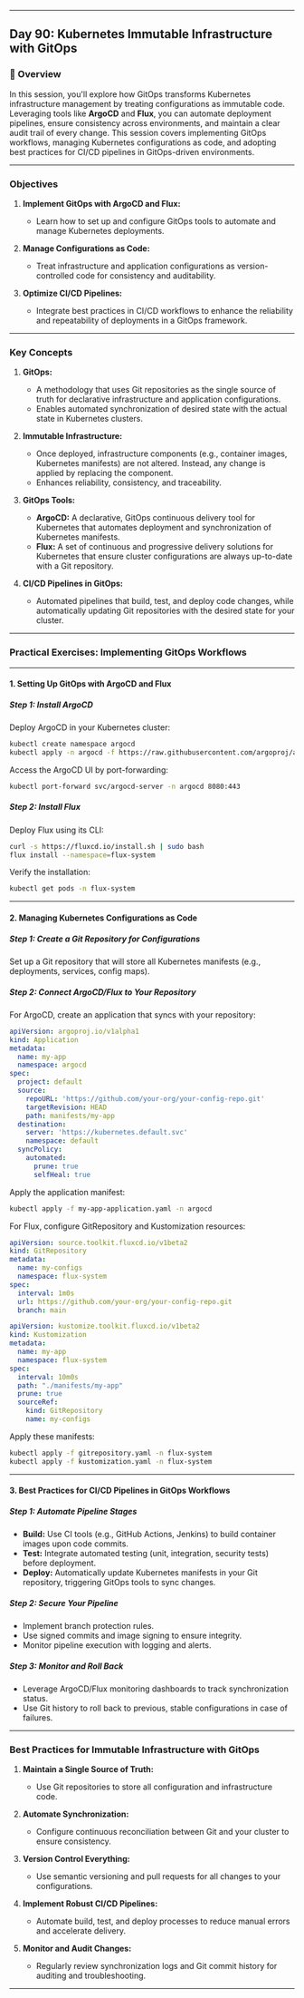 ﻿---

## Day 90: Kubernetes Immutable Infrastructure with GitOps

### 📘 Overview

In this session, you'll explore how GitOps transforms Kubernetes infrastructure management by treating configurations as immutable code. Leveraging tools like **ArgoCD** and **Flux**, you can automate deployment pipelines, ensure consistency across environments, and maintain a clear audit trail of every change. This session covers implementing GitOps workflows, managing Kubernetes configurations as code, and adopting best practices for CI/CD pipelines in GitOps-driven environments.

---


### Objectives

1. **Implement GitOps with ArgoCD and Flux:**  
   - Learn how to set up and configure GitOps tools to automate and manage Kubernetes deployments.

2. **Manage Configurations as Code:**  
   - Treat infrastructure and application configurations as version-controlled code for consistency and auditability.

3. **Optimize CI/CD Pipelines:**  
   - Integrate best practices in CI/CD workflows to enhance the reliability and repeatability of deployments in a GitOps framework.

---

### Key Concepts

1. **GitOps:**  
   - A methodology that uses Git repositories as the single source of truth for declarative infrastructure and application configurations.
   - Enables automated synchronization of desired state with the actual state in Kubernetes clusters.

2. **Immutable Infrastructure:**  
   - Once deployed, infrastructure components (e.g., container images, Kubernetes manifests) are not altered. Instead, any change is applied by replacing the component.
   - Enhances reliability, consistency, and traceability.

3. **GitOps Tools:**  
   - **ArgoCD:** A declarative, GitOps continuous delivery tool for Kubernetes that automates deployment and synchronization of Kubernetes manifests.
   - **Flux:** A set of continuous and progressive delivery solutions for Kubernetes that ensure cluster configurations are always up-to-date with a Git repository.

4. **CI/CD Pipelines in GitOps:**  
   - Automated pipelines that build, test, and deploy code changes, while automatically updating Git repositories with the desired state for your cluster.

---


### Practical Exercises: Implementing GitOps Workflows

---

#### 1. Setting Up GitOps with ArgoCD and Flux

##### Step 1: Install ArgoCD

Deploy ArgoCD in your Kubernetes cluster:
```bash
kubectl create namespace argocd
kubectl apply -n argocd -f https://raw.githubusercontent.com/argoproj/argo-cd/stable/manifests/install.yaml
```

Access the ArgoCD UI by port-forwarding:
```bash
kubectl port-forward svc/argocd-server -n argocd 8080:443
```

##### Step 2: Install Flux

Deploy Flux using its CLI:
```bash
curl -s https://fluxcd.io/install.sh | sudo bash
flux install --namespace=flux-system
```

Verify the installation:
```bash
kubectl get pods -n flux-system
```

---

#### 2. Managing Kubernetes Configurations as Code

##### Step 1: Create a Git Repository for Configurations

Set up a Git repository that will store all Kubernetes manifests (e.g., deployments, services, config maps).

##### Step 2: Connect ArgoCD/Flux to Your Repository

For ArgoCD, create an application that syncs with your repository:
```yaml
apiVersion: argoproj.io/v1alpha1
kind: Application
metadata:
  name: my-app
  namespace: argocd
spec:
  project: default
  source:
    repoURL: 'https://github.com/your-org/your-config-repo.git'
    targetRevision: HEAD
    path: manifests/my-app
  destination:
    server: 'https://kubernetes.default.svc'
    namespace: default
  syncPolicy:
    automated:
      prune: true
      selfHeal: true
```

Apply the application manifest:
```bash
kubectl apply -f my-app-application.yaml -n argocd
```

For Flux, configure GitRepository and Kustomization resources:
```yaml
apiVersion: source.toolkit.fluxcd.io/v1beta2
kind: GitRepository
metadata:
  name: my-configs
  namespace: flux-system
spec:
  interval: 1m0s
  url: https://github.com/your-org/your-config-repo.git
  branch: main
```

```yaml
apiVersion: kustomize.toolkit.fluxcd.io/v1beta2
kind: Kustomization
metadata:
  name: my-app
  namespace: flux-system
spec:
  interval: 10m0s
  path: "./manifests/my-app"
  prune: true
  sourceRef:
    kind: GitRepository
    name: my-configs
```

Apply these manifests:
```bash
kubectl apply -f gitrepository.yaml -n flux-system
kubectl apply -f kustomization.yaml -n flux-system
```

---

#### 3. Best Practices for CI/CD Pipelines in GitOps Workflows

##### Step 1: Automate Pipeline Stages

- **Build:** Use CI tools (e.g., GitHub Actions, Jenkins) to build container images upon code commits.
- **Test:** Integrate automated testing (unit, integration, security tests) before deployment.
- **Deploy:** Automatically update Kubernetes manifests in your Git repository, triggering GitOps tools to sync changes.

##### Step 2: Secure Your Pipeline

- Implement branch protection rules.
- Use signed commits and image signing to ensure integrity.
- Monitor pipeline execution with logging and alerts.

##### Step 3: Monitor and Roll Back

- Leverage ArgoCD/Flux monitoring dashboards to track synchronization status.
- Use Git history to roll back to previous, stable configurations in case of failures.

---


### Best Practices for Immutable Infrastructure with GitOps

1. **Maintain a Single Source of Truth:**  
   - Use Git repositories to store all configuration and infrastructure code.

2. **Automate Synchronization:**  
   - Configure continuous reconciliation between Git and your cluster to ensure consistency.

3. **Version Control Everything:**  
   - Use semantic versioning and pull requests for all changes to your configurations.

4. **Implement Robust CI/CD Pipelines:**  
   - Automate build, test, and deploy processes to reduce manual errors and accelerate delivery.

5. **Monitor and Audit Changes:**  
   - Regularly review synchronization logs and Git commit history for auditing and troubleshooting.

---

